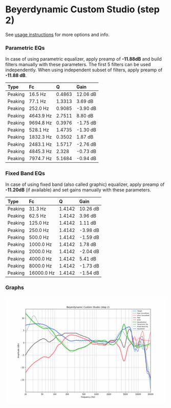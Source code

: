 # Beyerdynamic Custom Studio (step 2)
See [usage instructions](https://github.com/jaakkopasanen/AutoEq#usage) for more options and info.

### Parametric EQs
In case of using parametric equalizer, apply preamp of **-11.88dB** and build filters manually
with these parameters. The first 5 filters can be used independently.
When using independent subset of filters, apply preamp of **-11.88 dB**.

| Type    | Fc        |      Q | Gain     |
|:--------|:----------|:-------|:---------|
| Peaking | 16.5 Hz   | 0.4863 | 12.06 dB |
| Peaking | 77.1 Hz   | 1.3313 | 3.69 dB  |
| Peaking | 252.0 Hz  | 0.9085 | -3.90 dB |
| Peaking | 4643.9 Hz | 2.7511 | 8.80 dB  |
| Peaking | 9694.8 Hz | 0.3976 | -1.75 dB |
| Peaking | 528.1 Hz  | 1.4735 | -1.30 dB |
| Peaking | 1832.3 Hz | 0.3502 | 1.87 dB  |
| Peaking | 2483.1 Hz | 1.5717 | -2.76 dB |
| Peaking | 4845.3 Hz | 2.328  | -0.73 dB |
| Peaking | 7974.7 Hz | 5.1684 | -0.94 dB |

### Fixed Band EQs
In case of using fixed band (also called graphic) equalizer, apply preamp of **-11.20dB**
(if available) and set gains manually with these parameters.

| Type    | Fc         |      Q | Gain     |
|:--------|:-----------|:-------|:---------|
| Peaking | 31.3 Hz    | 1.4142 | 10.26 dB |
| Peaking | 62.5 Hz    | 1.4142 | 3.96 dB  |
| Peaking | 125.0 Hz   | 1.4142 | 1.11 dB  |
| Peaking | 250.0 Hz   | 1.4142 | -3.98 dB |
| Peaking | 500.0 Hz   | 1.4142 | -1.59 dB |
| Peaking | 1000.0 Hz  | 1.4142 | 1.78 dB  |
| Peaking | 2000.0 Hz  | 1.4142 | -2.04 dB |
| Peaking | 4000.0 Hz  | 1.4142 | 5.41 dB  |
| Peaking | 8000.0 Hz  | 1.4142 | -1.73 dB |
| Peaking | 16000.0 Hz | 1.4142 | -1.54 dB |

### Graphs
![](./Beyerdynamic%20Custom%20Studio%20(step%202).png)